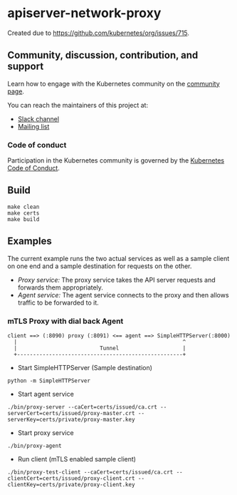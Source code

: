 # apiserver-network-proxy

Created due to https://github.com/kubernetes/org/issues/715.

## Community, discussion, contribution, and support

Learn how to engage with the Kubernetes community on the [community page](http://kubernetes.io/community/).

You can reach the maintainers of this project at:

- [Slack channel](https://kubernetes.slack.com/messages/sig-cloud-provider)
- [Mailing list](https://groups.google.com/forum/#!forum/kubernetes-sig-cloud-provider)

### Code of conduct

Participation in the Kubernetes community is governed by the [Kubernetes Code of Conduct](code-of-conduct.md).

## Build

```console
make clean
make certs
make build
```

## Examples

The current example runs the two actual services as well as a sample client on one end and a sample destination for requests on the other. 
- *Proxy service:* The proxy service takes the API server requests and forwards them appropriately.
- *Agent service:* The agent service connects to the proxy and then allows traffic to be forwarded to it.

### mTLS Proxy with dial back Agent 

```
client ==> (:8090) proxy (:8091) <== agent ==> SimpleHTTPServer(:8000)
  |                                                    ^
  |                          Tunnel                    |
  +----------------------------------------------------+
```

- Start SimpleHTTPServer (Sample destination)
```console
python -m SimpleHTTPServer
```

- Start agent service
```
./bin/proxy-server --caCert=certs/issued/ca.crt --serverCert=certs/issued/proxy-master.crt --serverKey=certs/private/proxy-master.key
```

- Start proxy service
```
./bin/proxy-agent
```

- Run client (mTLS enabled sample client)
```
./bin/proxy-test-client --caCert=certs/issued/ca.crt --clientCert=certs/issued/proxy-client.crt --clientKey=certs/private/proxy-client.key
```
